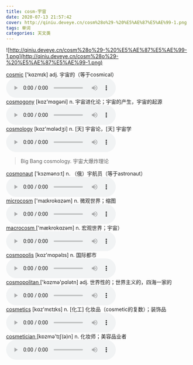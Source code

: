 ```yaml
---
title: cosm-宇宙
date: 2020-07-13 21:57:42
cover: http://qiniu.deveye.cn/cosm%28o%29-%20%E5%AE%87%E5%AE%99-1.png
tags: 单词
categories: 天文类
---
```


![http://qiniu.deveye.cn/cosm%28o%29-%20%E5%AE%87%E5%AE%99-1.png](http://qiniu.deveye.cn/cosm%28o%29-%20%E5%AE%87%E5%AE%99-1.png)

<a class="toggle-link" href="#cosmic">
	 cosmic</a> ['kɑzmɪk] adj. 宇宙的（等于cosmical）
<div id="cosmic" class="toggle-cont" >
	<audio controls="" src="http://dict.youdao.com/dictvoice?audio=cosmic" type="audio/mpeg"></audio>
</div>

<a class="toggle-link" href="#cosmogony">
	 cosmogony</a> [kɑz'mɑɡəni] n. 宇宙进化论；宇宙的产生，宇宙的起源 
<div id="cosmogony" class="toggle-cont" >
	<audio controls="" src="http://dict.youdao.com/dictvoice?audio=cosmogony" type="audio/mpeg"></audio>
</div>

<a class="toggle-link" href="#cosmology">
	 cosmology</a> [kɑz'mɑlədʒi] n. [天] 宇宙论，[天] 宇宙学 
<div id="cosmology" class="toggle-cont" >
	<audio controls="" src="http://dict.youdao.com/dictvoice?audio=cosmology " type="audio/mpeg"></audio>
</div>

> Big Bang cosmology. 宇宙大爆炸理论


<a class="toggle-link" href="#cosmonaut">
	 cosmonaut</a> ['kɔzmənɔːt] n. （俄）宇航员（等于astronaut）
<div id="cosmonaut" class="toggle-cont" >
	<audio controls="" src="http://dict.youdao.com/dictvoice?audio=cosmonaut" type="audio/mpeg"></audio>
</div>

<a class="toggle-link" href="#microcosm">
	 microcosm</a> ['maɪkrokɑzəm] n. 微观世界；缩图 
<div id="microcosm" class="toggle-cont" >
	<audio controls="" src="http://dict.youdao.com/dictvoice?audio=microcosm" type="audio/mpeg"></audio>
</div>

<a class="toggle-link" href="#macrocosm">
	 macrocosm </a>['mækrokɑzəm] n. 宏观世界；宇宙）
<div id="macrocosm" class="toggle-cont" >
	<audio controls="" src="http://dict.youdao.com/dictvoice?audio=macrocosm" type="audio/mpeg"></audio>
</div>

<a class="toggle-link" href="#cosmopolis">
	 cosmopolis</a> [kɑz'mɑpəlɪs] n. 国际都市 
<div id="cosmopolis" class="toggle-cont" >
	<audio controls="" src="http://dict.youdao.com/dictvoice?audio=cosmopolis" type="audio/mpeg"></audio>
</div>

<a class="toggle-link" href="#cosmopolitan">
	 cosmopolitan </a> ['kɑzmə'pɑlətn] adj. 世界性的；世界主义的，四海一家的
<div id="macrocosm" class="toggle-cont" >
	<audio controls="" src="http://dict.youdao.com/dictvoice?audio=cosmopolitan" type="audio/mpeg"></audio>
</div>

<a class="toggle-link" href="#cosmetics">
	 cosmetics</a> [kɑz'mɛtɪks] n. [化工] 化妆品（cosmetic的复数）；装饰品 
<div id="cosmetics" class="toggle-cont" >
	<audio controls="" src="http://dict.youdao.com/dictvoice?audio=cosmetics" type="audio/mpeg"></audio>
</div>

<a class="toggle-link" href="#cosmetician">
	 cosmetician </a> [kɒzmə'tɪʃ(ə)n] n. 化妆师；美容品业者
<div id="cosmetician" class="toggle-cont" >
	<audio controls="" src="http://dict.youdao.com/dictvoice?audio=cosmetician" type="audio/mpeg"></audio>
</div>